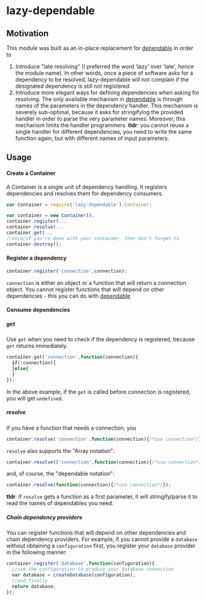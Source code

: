 lazy-dependable
===============

Motivation
-------------

This module was built as an in-place replacement for [dependable](https://github.com/idottv/dependable) in order to

1. Introduce "late resolving" (I preferred the word 'lazy' over 'late', hence the module name). In other words, once a piece of software asks for a dependency to be resolved, lazy-dependable will not complain if the designated dependency is still not registered.
2. Introduce more elegant ways for defining dependencies when asking for resolving. The only available mechanism in [dependable](https://github.com/idottv/dependable) is through names of the parameters in the dependency handler. This mechanism is severely sub-optimal, because it asks for stringifying the provided handler in order to parse the very parameter names. Moreover, this mechanism limits the handler programmers. **tldr**: you cannot reuse a single handler for different dependencies, you need to write the same function again, but with different names of input parameters.

Usage
-----------------

#### Create a Container
A Container is a single unit of dependency handling. It registers dependencies and resolves them for dependency consumers.
```javascript
var Container = require('lazy-dependable').Container;

var container = new Container();
container.register(...
container.resolve(...
container.get(...
//once/if you're done with your container, then don't forget to
container.destroy();
```

#### Register a dependency
```javascript
container.register('connection',connection);
```
`connection` is either an object or a function that will return a connection object.
You cannot register functions that will depend on other dependencies - this you can do with [dependable](https://github.com/idottv/dependable)


#### Consume dependencies
##### get
Use `get` when you need to check if the dependency is registered, because `get` returns immediately.
```javascript
container.get('connection',function(connection){
  if(!connection){
  }else{
  }
});
```
In the above example, if the `get` is called before connection is registered, you will get `undefined`.

##### resolve
If you have a function that needs a connection, you
```javascript
container.resolve('connection',function(connection){/*use connection*/});
```
`resolve` also supports the "Array notation":
```javascript
container.resolve(['connection',function(connection){/*use connection*/});
```
and, of course, the "dependable notation":
```javascript
container.resolve(function(connection){/*use connection*/});
```
**tldr**: if `resolve` gets a function as a first parameter, it will stringify/parse it to read the names of dependables you need.

##### Chain dependency providers
You can register functions that will depend on other dependencies and chain dependency providers. For example, if you cannot provide a `database` without obtaining a `configuration` first, you register your `database` provider in the following manner:
```javascript
container.register('database',function(configuration){
  //use the configuration to produce your database connection
  var database = createDatabase(configuration);
  //and finally
  return database;
});
```

